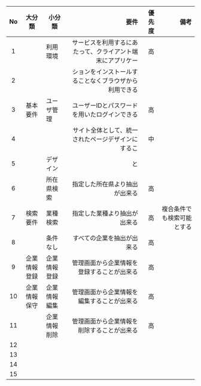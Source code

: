 |No|大分類|小分類|要件|優先度|備考|
|:----:|:------:|-|----:|----:|-----:|
|1| |利用環境|サービスを利用するにあたって、クライアント端末にアプリケー|高||
|2| ||ションをインストールすることなくブラウザから利用できる|||
|3|基本要件|ユーザ管理|ユーザーIDとパスワードを用いたログインできる|高|| 
|4|  ||サイト全体として、統一されたページデザインにするこ|中||
|5||デザイン|と|||
|6|  |所在県検索|指定した所在県より抽出が出来る|高||
|7|検索要件|業種検索|指定した業種より抽出が出来る|高|複合条件でも検索可能とする|
|8||条件なし|すべての企業を抽出が出来る|高||
|9|企業情報登録|企業情報登録|管理画面から企業情報を登録することが出来る|高||
|10|企業情報保守|企業情報編集|管理画面から企業情報を編集することが出来る|高||
|11|  |企業情報削除|管理画面から企業情報を削除することが出来る|高||
|12|  |  |
|13|  |  |
|14|  |  |
|15|  |  |

